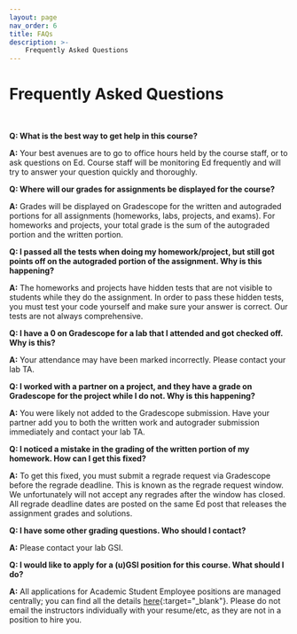 ```yaml
---
layout: page
nav_order: 6
title: FAQs
description: >-
    Frequently Asked Questions
---
```


# Frequently Asked Questions

<br>

**Q: What is the best way to get help in this course?**

**A:** Your best avenues are to go to office hours held by the course staff, or to ask questions on Ed. Course staff will be monitoring Ed frequently and will try to answer your question quickly and thoroughly.

**Q: Where will our grades for assignments be displayed for the course?**

**A:** Grades will be displayed on Gradescope for the written and autograded portions for all assignments (homeworks, labs, projects, and exams). For homeworks and projects, your total grade is the sum of the autograded portion and the written portion.

**Q: I passed all the tests when doing my homework/project, but still got points off on the autograded portion of the assignment. Why is this happening?**

**A:** The homeworks and projects have hidden tests that are not visible to students while they do the assignment. In order to pass these hidden tests, you must test your code yourself and make sure your answer is correct. Our tests are not always comprehensive.

**Q: I have a 0 on Gradescope for a lab that I attended and got checked off. Why is this?**

**A:** Your attendance may have been marked incorrectly. Please contact your lab TA.

**Q: I worked with a partner on a project, and they have a grade on Gradescope for the project while I do not. Why is this happening?**

**A:** You were likely not added to the Gradescope submission. Have your partner add you to both the written work and autograder submission immediately and contact your lab TA. 

**Q: I noticed a mistake in the grading of the written portion of my homework. How can I get this fixed?**

**A:** To get this fixed, you must submit a regrade request via Gradescope before the regrade deadline. This is known as the regrade request window. We unfortunately will not accept any regrades after the window has closed. All regrade deadline dates are posted on the same Ed post that releases the assignment grades and solutions.

**Q: I have some other grading questions. Who should I contact?**

**A:** Please contact your lab GSI.

**Q: I would like to apply for a (u)GSI position for this course. What should I do?**

**A:** All applications for Academic Student Employee positions are managed centrally; you can find all the details [here](https://cdss.berkeley.edu/dsus/student-opportunities/joining-data-course-staff){:target="_blank"}. Please do not email the instructors individually with your resume/etc, as they are not in a position to hire you.
